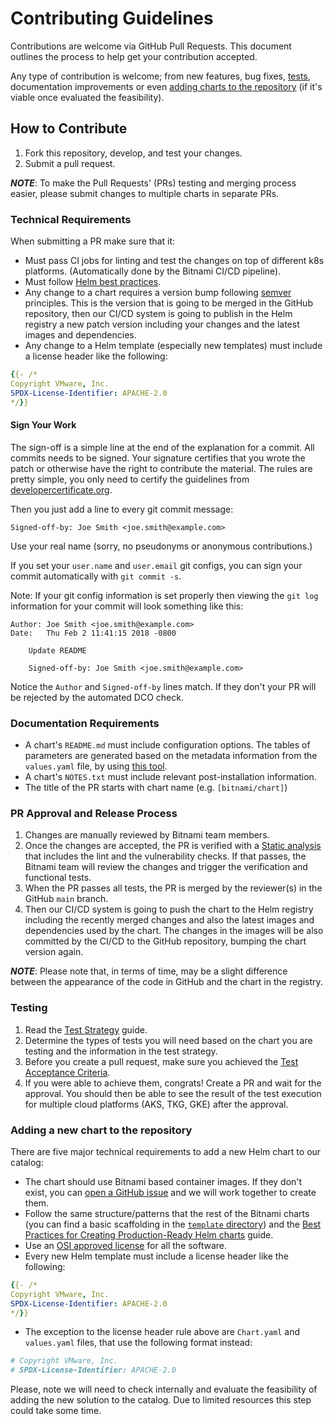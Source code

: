 # Contributing Guidelines

Contributions are welcome via GitHub Pull Requests. This document outlines the process to help get your contribution accepted.

Any type of contribution is welcome; from new features, bug fixes, [tests](#testing), documentation improvements or even [adding charts to the repository](#adding-a-new-chart-to-the-repository) (if it's viable once evaluated the feasibility).

## How to Contribute

1. Fork this repository, develop, and test your changes.
2. Submit a pull request.

***NOTE***: To make the Pull Requests' (PRs) testing and merging process easier, please submit changes to multiple charts in separate PRs.

### Technical Requirements

When submitting a PR make sure that it:

- Must pass CI jobs for linting and test the changes on top of different k8s platforms. (Automatically done by the Bitnami CI/CD pipeline).
- Must follow [Helm best practices](https://helm.sh/docs/chart_best_practices/).
- Any change to a chart requires a version bump following [semver](https://semver.org/) principles. This is the version that is going to be merged in the GitHub repository, then our CI/CD system is going to publish in the Helm registry a new patch version including your changes and the latest images and dependencies.
- Any change to a Helm template (especially new templates) must include a license header like the following:

```yaml
{{- /*
Copyright VMware, Inc.
SPDX-License-Identifier: APACHE-2.0
*/}}
```

#### Sign Your Work

The sign-off is a simple line at the end of the explanation for a commit. All commits needs to be signed. Your signature certifies that you wrote the patch or otherwise have the right to contribute the material. The rules are pretty simple, you only need to certify the guidelines from [developercertificate.org](https://developercertificate.org/).

Then you just add a line to every git commit message:

```text
Signed-off-by: Joe Smith <joe.smith@example.com>
```

Use your real name (sorry, no pseudonyms or anonymous contributions.)

If you set your `user.name` and `user.email` git configs, you can sign your commit automatically with `git commit -s`.

Note: If your git config information is set properly then viewing the `git log` information for your commit will look something like this:

```text
Author: Joe Smith <joe.smith@example.com>
Date:   Thu Feb 2 11:41:15 2018 -0800

    Update README

    Signed-off-by: Joe Smith <joe.smith@example.com>
```

Notice the `Author` and `Signed-off-by` lines match. If they don't your PR will be rejected by the automated DCO check.

### Documentation Requirements

- A chart's `README.md` must include configuration options. The tables of parameters are generated based on the metadata information from the `values.yaml` file, by using [this tool](https://github.com/bitnami-labs/readme-generator-for-helm).
- A chart's `NOTES.txt` must include relevant post-installation information.
- The title of the PR starts with chart name (e.g. `[bitnami/chart]`)

### PR Approval and Release Process

1. Changes are manually reviewed by Bitnami team members.
2. Once the changes are accepted, the PR is verified with a [Static analysis](https://github.com/bitnami/charts/blob/main/TESTING.md#Static-analysis) that includes the lint and the vulnerability checks. If that passes, the Bitnami team will review the changes and trigger the verification and functional tests.
3. When the PR passes all tests, the PR is merged by the reviewer(s) in the GitHub `main` branch.
4. Then our CI/CD system is going to push the chart to the Helm registry including the recently merged changes and also the latest images and dependencies used by the chart. The changes in the images will be also committed by the CI/CD to the GitHub repository, bumping the chart version again.

***NOTE***: Please note that, in terms of time, may be a slight difference between the appearance of the code in GitHub and the chart in the registry.

### Testing

1. Read the [Test Strategy](https://github.com/bitnami/charts/blob/main/TESTING.md) guide.
2. Determine the types of tests you will need based on the chart you are testing and the information in the test strategy.
3. Before you create a pull request, make sure you achieved the [Test Acceptance Criteria](https://github.com/bitnami/charts/blob/main/TESTING.md#Test-acceptance-criteria).
4. If you were able to achieve them, congrats! Create a PR and wait for the approval. You should then be able to see the result of the test execution for multiple cloud platforms (AKS, TKG, GKE) after the approval.

### Adding a new chart to the repository

There are five major technical requirements to add a new Helm chart to our catalog:

- The chart should use Bitnami based container images. If they don't exist, you can [open a GitHub issue](https://github.com/bitnami/charts/issues/new/choose) and we will work together to create them.
- Follow the same structure/patterns that the rest of the Bitnami charts (you can find a basic scaffolding in the [`template` directory](https://github.com/bitnami/charts/tree/main/template)) and the [Best Practices for Creating Production-Ready Helm charts](https://docs.bitnami.com/tutorials/production-ready-charts/) guide.
- Use an [OSI approved license](https://opensource.org/licenses) for all the software.
- Every new Helm template must include a license header like the following:

```yaml
{{- /*
Copyright VMware, Inc.
SPDX-License-Identifier: APACHE-2.0
*/}}
```

- The exception to the license header rule above are `Chart.yaml` and `values.yaml` files, that use the following format instead:

```yaml
# Copyright VMware, Inc.
# SPDX-License-Identifier: APACHE-2.0
```

Please, note we will need to check internally and evaluate the feasibility of adding the new solution to the catalog. Due to limited resources this step could take some time.
